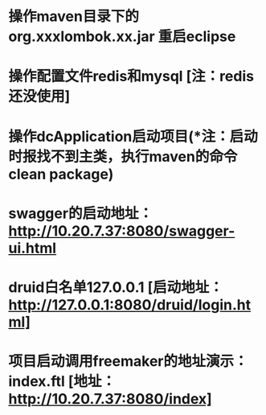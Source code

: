 # 操作maven目录下的org.xxxlombok.xx.jar  重启eclipse
# 操作配置文件redis和mysql  [注：redis还没使用]
# 操作dcApplication启动项目(*注：启动时报找不到主类，执行maven的命令clean package)
# swagger的启动地址：http://10.20.7.37:8080/swagger-ui.html
# druid白名单127.0.0.1 [启动地址：http://127.0.0.1:8080/druid/login.html]
# 项目启动调用freemaker的地址演示：index.ftl   [地址：http://10.20.7.37:8080/index]